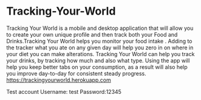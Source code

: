 # Tracking-Your-World

Tracking Your World is a mobile and desktop application that will allow you  to create your own unique profile and then track both your Food and Drinks.Tracking Your World helps you monitor your food intake . Adding to the tracker what you ate on any given day will help you zero in on where in your diet you can make alterations. Tracking Your World can help you track your drinks, by tracking how much and also what type. Using the app will help you keep better tabs on your consumption, as a result will also help you improve day-to-day for consistent steady progress. https://trackingyourworld.herokuapp.com

Test account 
Username: test
Password:12345
